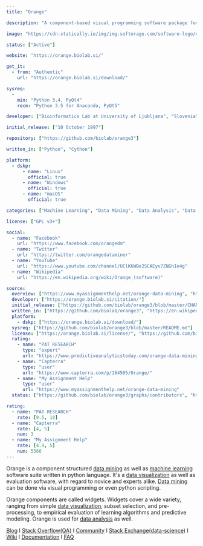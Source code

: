 ```yaml
---
title: "Orange"

description: "A component-based visual programming software package for data visualization, machine learning, data mining, and data analysis."

image: "https://cdn.statically.io/img/img.softorage.com/software-logo/orange.png?h=64"

status: ["Active"]

website: "https://orange.biolab.si/"

get_it:
  - from: "Authentic"
    url: "https://orange.biolab.si/download/"

sysreq:
  -
    min: "Python 3.4, PyQt4"
    recm: "Python 3.5 for Anaconda, PyQt5"

developer: ["Bioinformatics Lab at University of Ljubljana", "Slovenia"]

initial_release: ["10 October 1997"]

repository: ["https://github.com/biolab/orange3"]

written_in: ["Python", "Cython"]

platform:
  - dskp:
      - name: "Linux"
        official: true
      - name: "Windows"
        official: true
      - name: "macOS"
        official: true

categories: ["Machine Learning", "Data Mining", "Data Analysis", "Data Visualization"]

license: ["GPL v3+"]

social:
  - name: "Facebook"
    url: "https://www.facebook.com/orangedm"
  - name: "Twitter"
    url: "https://twitter.com/orangedataminer"
  - name: "YouTube"
    url: "https://www.youtube.com/channel/UClKKWBe2SCAEyv7ZNGhIe4g"
  - name: "Wikipedia"
    url: "https://en.wikipedia.org/wiki/Orange_(software)"

source:
  overview: ["https://www.myassignmenthelp.net/orange-data-mining", "https://en.wikipedia.org/w/index.php?title=Orange_(software)&oldid=877016206"]
  developer: ["https://orange.biolab.si/citation/"]
  initial_release: ["https://github.com/biolab/orange3/blob/master/CHANGELOG.md#01---1996-10-10", "https://en.wikipedia.org/w/index.php?title=Orange_(software)&oldid=877016206"]
  written_in: ["https://github.com/biolab/orange3", "https://en.wikipedia.org/w/index.php?title=Orange_(software)&oldid=877016206"]
  platform:
    - dskp: ["https://orange.biolab.si/download/"]
  sysreq: ["https://github.com/biolab/orange3/blob/master/README.md"]
  license: ["https://orange.biolab.si/license/", "https://github.com/biolab/orange3/blob/master/LICENSE"]
  rating:
    - name: "PAT RESEARCH"
      type: "expert"
      url: "https://www.predictiveanalyticstoday.com/orange-data-mining/"
    - name: "Capterra"
      type: "user"
      url: "https://www.capterra.com/p/164505/Orange/"
    - name: "My Assignment Help"
      type: "user"
      url: "https://www.myassignmenthelp.net/orange-data-mining"
  status: ["https://github.com/biolab/orange3/graphs/contributors", "https://blog.biolab.si/"]

rating:
  - name: "PAT RESEARCH"
    rate: [9.5, 10]
  - name: "Capterra"
    rate: [4, 5]
    num: 3
  - name: "My Assignment Help"
    rate: [4.9, 5]
    num: 5566
---
```

  Orange is a component structured [data mining](/categories/data-mining) as well as [machine learning](/categories/machine-learning) software suite written in python language. It's a [data visualization](/categories/data-visualization) as well as evaluation software, with regard to novice and experts alike. [Data mining](/categories/data-mining) can be done via visual programming or even python scripting.
  
  Orange components are called widgets. Widgets cover a wide variety, ranging from simple [data visualization](/categories/data-visualization), subset selection, and pre-processing, to empirical evaluation of learning algorithms and predictive modeling. Orange is used for [data analysis](/categories/[data-analysis) as well.
  
  [Blog](https://blog.biolab.si/)  I  [Stack Overflow(QA)](https://stackoverflow.com/questions/tagged/orange)  I  [Community](https://orange.biolab.si/community/)  I  [Stack Exchange(data-science)](https://datascience.stackexchange.com/questions/tagged/orange)  I  [Wiki](https://github.com/biolab/orange3/wiki)  I  [Documentation](https://orange.biolab.si/docs/)  I  [FAQ](https://orange.biolab.si/faq/)




